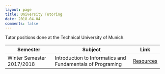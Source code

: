 ```yaml
---
layout: page
title: University Tutoring
date: 2018-04-04
comments: false
---
```


Tutor positions done at the Technical University of Munich.

Semester | Subject | Link
---|---|---
Winter Semester 2017/2018| Introduction to Informatics and Fundamentals of Programing | [Resources](/tutor/ws1718)